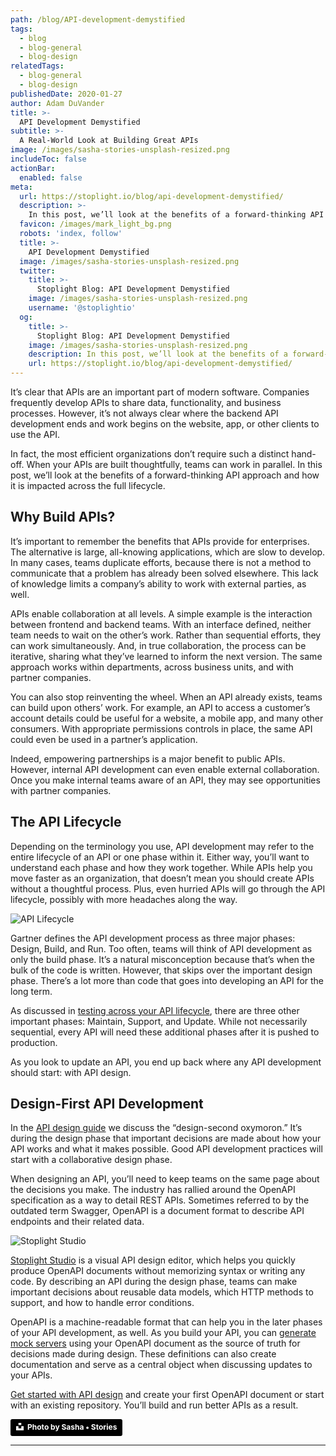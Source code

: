 ```yaml
---
path: /blog/API-development-demystified
tags:
  - blog
  - blog-general
  - blog-design
relatedTags:
  - blog-general
  - blog-design
publishedDate: 2020-01-27
author: Adam DuVander
title: >-
  API Development Demystified
subtitle: >-
  A Real-World Look at Building Great APIs
image: /images/sasha-stories-unsplash-resized.png
includeToc: false
actionBar:
  enabled: false
meta:
  url: https://stoplight.io/blog/api-development-demystified/
  description: >-
    In this post, we’ll look at the benefits of a forward-thinking API approach and how it is impacted across the full lifecycle.
  favicon: /images/mark_light_bg.png
  robots: 'index, follow'
  title: >-
    API Development Demystified
  image: /images/sasha-stories-unsplash-resized.png
  twitter:
    title: >-
      Stoplight Blog: API Development Demystified
    image: /images/sasha-stories-unsplash-resized.png
    username: '@stoplightio'
  og:
    title: >-
      Stoplight Blog: API Development Demystified
    image: /images/sasha-stories-unsplash-resized.png
    description: In this post, we’ll look at the benefits of a forward-thinking API approach and how it is impacted across the full lifecycle.
    url: https://stoplight.io/blog/api-development-demystified/
---
```


It’s clear that APIs are an important part of modern software. Companies frequently develop APIs to share data, functionality, and business processes. However, it’s not always clear where the backend API development ends and work begins on the website, app, or other clients to use the API.

In fact, the most efficient organizations don’t require such a distinct hand-off. When your APIs are built thoughtfully, teams can work in parallel. In this post, we’ll look at the benefits of a forward-thinking API approach and how it is impacted across the full lifecycle.

## Why Build APIs?

It’s important to remember the benefits that APIs provide for enterprises. The alternative is large, all-knowing applications, which are slow to develop. In many cases, teams duplicate efforts, because there is not a method to communicate that a problem has already been solved elsewhere. This lack of knowledge limits a company’s ability to work with external parties, as well.

APIs enable collaboration at all levels. A simple example is the interaction between frontend and backend teams. With an interface defined, neither team needs to wait on the other’s work. Rather than sequential efforts, they can work simultaneously. And, in true collaboration, the process can be iterative, sharing what they’ve learned to inform the next version. The same approach works within departments, across business units, and with partner companies.

You can also stop reinventing the wheel. When an API already exists, teams can build upon others’ work. For example, an API to access a customer’s account details could be useful for a website, a mobile app, and many other consumers. With appropriate permissions controls in place, the same API could even be used in a partner’s application.

Indeed, empowering partnerships is a major benefit to public APIs. However, internal API development can even enable external collaboration. Once you make internal teams aware of an API, they may see opportunities with partner companies.

## The API Lifecycle

Depending on the terminology you use, API development may refer to the entire lifecycle of an API or one phase within it. Either way, you’ll want to understand each phase and how they work together. While APIs help you move faster as an organization, that doesn’t mean you should create APIs without a thoughtful process. Plus, even hurried APIs will go through the API lifecycle, possibly with more headaches along the way.

![API Lifecycle](/images/api-lifecycle.png)

Gartner defines the API development process as three major phases: Design, Build, and Run. Too often, teams will think of API development as only the build phase. It’s a natural misconception because that’s when the bulk of the code is written. However, that skips over the important design phase. There’s a lot more than code that goes into developing an API for the long term.

As discussed in [testing across your API lifecycle](https://stoplight.io/blog/api-integration-testing/), there are three other important phases: Maintain, Support, and Update. While not necessarily sequential, every API will need these additional phases after it is pushed to production.

As you look to update an API, you end up back where any API development should start: with API design.

<div class="convertful-26074"></div>

## Design-First API Development

In the [API design guide](https://stoplight.io/api-design-guide/basics/) we discuss the “design-second oxymoron.” It’s during the design phase that important decisions are made about how your API works and what it makes possible. Good API development practices will start with a collaborative design phase.

When designing an API, you’ll need to keep teams on the same page about the decisions you make. The industry has rallied around the OpenAPI specification as a way to detail REST APIs. Sometimes referred to by the outdated term Swagger, OpenAPI is a document format to describe API endpoints and their related data.

![Stoplight Studio](/images/studio/hero.png)

[Stoplight Studio](https://stoplight.io/studio/) is a visual API design editor, which helps you quickly produce OpenAPI documents without memorizing syntax or writing any code. By describing an API during the design phase, teams can make important decisions about reusable data models, which HTTP methods to support, and how to handle error conditions.

OpenAPI is a machine-readable format that can help you in the later phases of your API development, as well. As you build your API, you can [generate mock servers](https://stoplight.io/p/docs/gh/stoplightio/prism/docs/guides/01-mocking.md) using your OpenAPI document as the source of truth for decisions made during design. These definitions can also create documentation and serve as a central object when discussing updates to your APIs.

[Get started with API design](https://stoplight.io/studio/) and create your first OpenAPI document or start with an existing repository. You’ll build and run better APIs as a result.

<a style="background-color:black;color:white;text-decoration:none;padding:4px 6px;font-family:-apple-system, BlinkMacSystemFont, &quot;San Francisco&quot;, &quot;Helvetica Neue&quot;, Helvetica, Ubuntu, Roboto, Noto, &quot;Segoe UI&quot;, Arial, sans-serif;font-size:12px;font-weight:bold;line-height:1.2;display:inline-block;border-radius:3px" href="https://unsplash.com/@sanfrancisco?utm_medium=referral&amp;utm_campaign=photographer-credit&amp;utm_content=creditBadge" target="_blank" rel="noopener noreferrer" title="Download free do whatever you want high-resolution photos from Sasha • Stories"><span style="display:inline-block;padding:2px 3px"><svg xmlns="http://www.w3.org/2000/svg" style="height:12px;width:auto;position:relative;vertical-align:middle;top:-2px;fill:white" viewBox="0 0 32 32"><title>unsplash-logo</title><path d="M10 9V0h12v9H10zm12 5h10v18H0V14h10v9h12v-9z"></path></svg></span><span style="display:inline-block;padding:2px 3px">Photo by Sasha • Stories</span></a>

---
